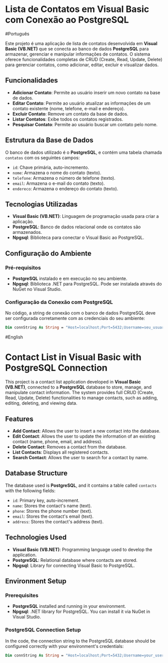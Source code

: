 # Lista de Contatos em Visual Basic com Conexão ao PostgreSQL

#Português

Este projeto é uma aplicação de lista de contatos desenvolvida em **Visual Basic (VB.NET)** que se conecta ao banco de dados **PostgreSQL** para armazenar, gerenciar e manipular informações de contatos. O sistema oferece funcionalidades completas de CRUD (Create, Read, Update, Delete) para gerenciar contatos, como adicionar, editar, excluir e visualizar dados.

## Funcionalidades

- **Adicionar Contato**: Permite ao usuário inserir um novo contato na base de dados.
- **Editar Contato**: Permite ao usuário atualizar as informações de um contato existente (nome, telefone, e-mail e endereço).
- **Excluir Contato**: Remove um contato da base de dados.
- **Listar Contatos**: Exibe todos os contatos registrados.
- **Pesquisar Contato**: Permite ao usuário buscar um contato pelo nome.

## Estrutura da Base de Dados

O banco de dados utilizado é o **PostgreSQL**, e contém uma tabela chamada `contatos` com os seguintes campos:

- `id`: Chave primária, auto-incremento.
- `nome`: Armazena o nome do contato (texto).
- `telefone`: Armazena o número de telefone (texto).
- `email`: Armazena o e-mail do contato (texto).
- `endereco`: Armazena o endereço do contato (texto).

## Tecnologias Utilizadas

- **Visual Basic (VB.NET)**: Linguagem de programação usada para criar a aplicação.
- **PostgreSQL**: Banco de dados relacional onde os contatos são armazenados.
- **Npgsql**: Biblioteca para conectar o Visual Basic ao PostgreSQL.

## Configuração do Ambiente

### Pré-requisitos

- **PostgreSQL** instalado e em execução no seu ambiente.
- **Npgsql**: Biblioteca .NET para PostgreSQL. Pode ser instalada através do NuGet no Visual Studio.

### Configuração da Conexão com PostgreSQL

No código, a string de conexão com o banco de dados PostgreSQL deve ser configurada corretamente com as credenciais do seu ambiente:

```vb
Dim connString As String = "Host=localhost;Port=5432;Username=seu_usuario;Password=sua_senha;Database=contatosdb"
```
#English

# Contact List in Visual Basic with PostgreSQL Connection

This project is a contact list application developed in **Visual Basic (VB.NET)**, connected to a **PostgreSQL** database to store, manage, and manipulate contact information. The system provides full CRUD (Create, Read, Update, Delete) functionalities to manage contacts, such as adding, editing, deleting, and viewing data.

## Features

- **Add Contact**: Allows the user to insert a new contact into the database.
- **Edit Contact**: Allows the user to update the information of an existing contact (name, phone, email, and address).
- **Delete Contact**: Removes a contact from the database.
- **List Contacts**: Displays all registered contacts.
- **Search Contact**: Allows the user to search for a contact by name.

## Database Structure

The database used is **PostgreSQL**, and it contains a table called `contacts` with the following fields:

- `id`: Primary key, auto-increment.
- `name`: Stores the contact's name (text).
- `phone`: Stores the phone number (text).
- `email`: Stores the contact's email (text).
- `address`: Stores the contact's address (text).

## Technologies Used

- **Visual Basic (VB.NET)**: Programming language used to develop the application.
- **PostgreSQL**: Relational database where contacts are stored.
- **Npgsql**: Library for connecting Visual Basic to PostgreSQL.

## Environment Setup

### Prerequisites

- **PostgreSQL** installed and running in your environment.
- **Npgsql**: .NET library for PostgreSQL. You can install it via NuGet in Visual Studio.

### PostgreSQL Connection Setup

In the code, the connection string to the PostgreSQL database should be configured correctly with your environment's credentials:

```vb
Dim connString As String = "Host=localhost;Port=5432;Username=your_username;Password=your_password;Database=contactsdb"
```

